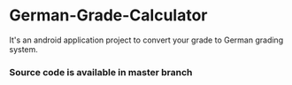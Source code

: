 # German-Grade-Calculator
It's an android application project to convert your grade to German grading system.
<h3>Source code is available in master branch</h3>
